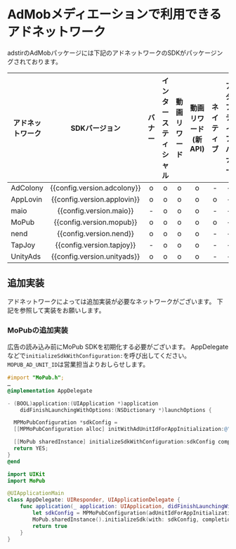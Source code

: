 # AdMobメディエーションで利用できるアドネットワーク

adstirのAdMobパッケージには下記のアドネットワークのSDKがパッケージングされております。

アドネットワーク|SDKバージョン|バナー|インタースティシャル|動画リワード|動画リワード(新API)|ネイティブ|アダプティブバナー
---| :-: |:-:|:-:|:-:|:-:|:-:|:-:
AdColony|{{config.version.adcolony}}| o | o | o | o | - | -
AppLovin|{{config.version.applovin}}| o | o | o | o | o | -
maio    |{{config.version.maio}}| - | o | o | o | - | -
MoPub   |{{config.version.mopub}}| o | o | o | o | o | -
nend    |{{config.version.nend}}| o | o | o | o | - | -
TapJoy  |{{config.version.tapjoy}}| - | o | o | o | - | -
UnityAds|{{config.version.unityads}}| o | o | o | o | - | -

## 追加実装

アドネットワークによっては追加実装が必要なネットワークがございます。
下記を参照して実装をお願いします。

### MoPubの追加実装

広告の読み込み前にMoPub SDKを初期化する必要がございます。
AppDelegateなどで`initializeSdkWithConfiguration:`を呼び出してください。
`MOPUB_AD_UNIT_ID`は営業担当よりおしらせします。

```Objective-c tab= hl_lines="1 2 3 4 5 6 7 10 12 13 14"
#import "MoPub.h";
…
@implementation AppDelegate

- (BOOL)application:(UIApplication *)application
    didFinishLaunchingWithOptions:(NSDictionary *)launchOptions {

  MPMoPubConfiguration *sdkConfig =
  [[MPMoPubConfiguration alloc] initWithAdUnitIdForAppInitialization:@"MOPUB_AD_UNIT_ID"];

  [[MoPub sharedInstance] initializeSdkWithConfiguration:sdkConfig completion:nil];
  return YES;
}
@end
```

```swift tab= hl_lines="1 2 3 4 5 6 9 10 11"
import UIKit
import MoPub

@UIApplicationMain
class AppDelegate: UIResponder, UIApplicationDelegate {
    func application(_ application: UIApplication, didFinishLaunchingWithOptions launchOptions: [UIApplication.LaunchOptionsKey: Any]?) -> Bool {
        let sdkConfig = MPMoPubConfiguration(adUnitIdForAppInitialization: "MOPUB_AD_UNIT_ID")
        MoPub.sharedInstance().initializeSdk(with: sdkConfig, completion: nil)
        return true
    }
}
```